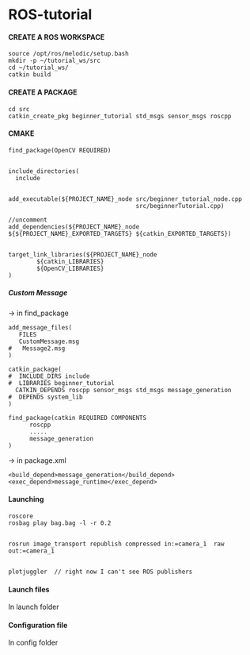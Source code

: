 # ROS-tutorial

#### CREATE A ROS WORKSPACE
```
source /opt/ros/melodic/setup.bash
mkdir -p ~/tutorial_ws/src
cd ~/tutorial_ws/
catkin build
```

#### CREATE A PACKAGE
```
cd src
catkin_create_pkg beginner_tutorial std_msgs sensor_msgs roscpp 
```

#### CMAKE
```
find_package(OpenCV REQUIRED)


include_directories(
  include


add_executable(${PROJECT_NAME}_node src/beginner_tutorial_node.cpp
                                    src/beginnerTutorial.cpp)

//uncomment
add_dependencies(${PROJECT_NAME}_node ${${PROJECT_NAME}_EXPORTED_TARGETS} ${catkin_EXPORTED_TARGETS})  


target_link_libraries(${PROJECT_NAME}_node
        ${catkin_LIBRARIES}
        ${OpenCV_LIBRARIES}
)
```

##### Custom Message
-> in find_package
```
add_message_files(
   FILES
   CustomMessage.msg
#   Message2.msg
)

catkin_package(
#  INCLUDE_DIRS include
#  LIBRARIES beginner_tutorial
  CATKIN_DEPENDS roscpp sensor_msgs std_msgs message_generation
#  DEPENDS system_lib
)

find_package(catkin REQUIRED COMPONENTS
      roscpp
      .....
      message_generation
)

```

-> in package.xml 

```
<build_depend>message_generation</build_depend>
<exec_depend>message_runtime</exec_depend>
```





#### Launching
```
roscore
rosbag play bag.bag -l -r 0.2


rosrun image_transport republish compressed in:=camera_1  raw out:=camera_1


plotjuggler  // right now I can't see ROS publishers
```

#### Launch files

In launch folder


#### Configuration file
In config folder




